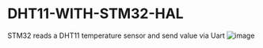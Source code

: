 # DHT11-WITH-STM32-HAL
STM32 reads a DHT11 temperature sensor and send value via Uart
![image](https://github.com/VanHuyTran24/DHT11-WITH-STM32-HAL/assets/166670555/cc2a1378-9c64-482d-bd48-8877e23efef6)
